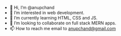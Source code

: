 - 👋 Hi, I’m @anupchand
- 👀 I’m interested in web development.
- 🌱 I’m currently learning HTML, CSS and JS.
- 💞️ I’m looking to collaborate on full stack MERN apps.
- 📫 How to reach me email to anupchand@gmail.com

<!---
anupchand/anupchand is a ✨ special ✨ repository because its `README.md` (this file) appears on your GitHub profile.
You can click the Preview link to take a look at your changes.
--->
